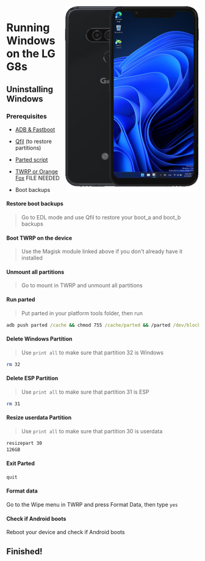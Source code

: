 <img align="right" src="https://github.com/n00b69/woa-betalm/blob/main/betalm.png" width="350" alt="Windows 11 running on betalm">

# Running Windows on the LG G8s

## Uninstalling Windows

### Prerequisites
- [ADB & Fastboot](https://developer.android.com/studio/releases/platform-tools)

- [Qfil](https://github.com/n00b69/woa-alphaplus/releases/tag/Qfil) (to restore partitions)
  
- [Parted script](https://github.com/n00b69/woa-alphaplus/releases/download/Files/parted)
  
- [TWRP or Orange Fox]() FILE NEEDED
  
- Boot backups

#### Restore boot backups
> Go to EDL mode and use Qfil to restore your boot_a and boot_b backups

#### Boot TWRP on the device
> Use the Magisk module linked above if you don't already have it installed

#### Unmount all partitions
> Go to mount in TWRP and unmount all partitions

#### Run parted
> Put parted in your platform tools folder, then run
```cmd
adb push parted /cache && chmod 755 /cache/parted && /parted /dev/block/sda
```

#### Delete Windows Partition
> Use `print all` to make sure that partition 32 is Windows
```sh
rm 32
```

#### Delete ESP Partition
> Use `print all` to make sure that partition 31 is ESP
```sh
rm 31
```

#### Resize userdata Partition
> Use `print all` to make sure that partition 30 is userdata
```sh
resizepart 30
126GB
```

#### Exit Parted
```sh
quit
```

#### Format data
Go to the Wipe menu in TWRP and press Format Data, then type `yes`

#### Check if Android boots
Reboot your device and check if Android boots

## Finished!







